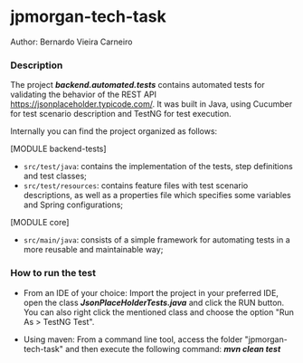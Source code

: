 # jpmorgan-tech-task

Author: Bernardo Vieira Carneiro

### Description

The project ***backend.automated.tests*** contains automated tests for validating the behavior of the REST API https://jsonplaceholder.typicode.com/. It was built in Java, using Cucumber for test scenario description and TestNG for test execution.

Internally you can find the project organized as follows:

[MODULE backend-tests]
- `src/test/java`: contains the implementation of the tests, step definitions and test classes;
- `src/test/resources`: contains feature files with test scenario descriptions, as well as a properties file which specifies some variables and Spring configurations;

[MODULE core]
- `src/main/java`: consists of a simple framework for automating tests in a more reusable and maintainable way;

### How to run the test

- From an IDE of your choice:
Import the project in your preferred IDE, open the class ***JsonPlaceHolderTests.java*** and click the RUN button. You can also right click the mentioned class and choose the option "Run As > TestNG Test".

- Using maven:
From a command line tool, access the folder "jpmorgan-tech-task" and then execute the following command: ***mvn clean test***
